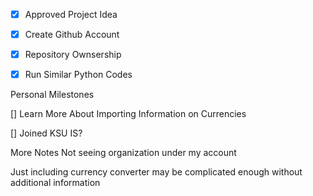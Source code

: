 - [x] Approved Project Idea

- [x] Create Github Account

- [x] Repository Ownsership

- [x] Run Similar Python Codes

Personal Milestones

[] Learn More About Importing Information on Currencies

[] Joined KSU IS?

More Notes 
Not seeing organization under my account

Just including currency converter may be complicated enough without additional information 
